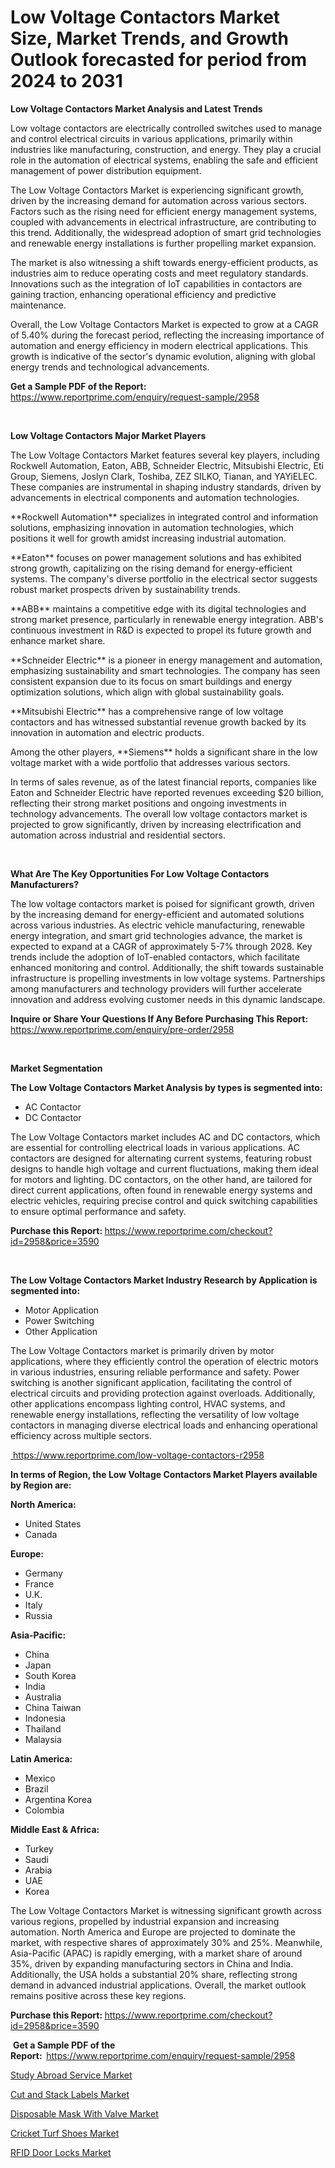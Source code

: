 <p><h1>Low Voltage Contactors Market Size, Market Trends, and Growth Outlook forecasted for period from 2024 to 2031</h1></p><p><strong>Low Voltage Contactors Market Analysis and Latest Trends</strong></p>
<p><p>Low voltage contactors are electrically controlled switches used to manage and control electrical circuits in various applications, primarily within industries like manufacturing, construction, and energy. They play a crucial role in the automation of electrical systems, enabling the safe and efficient management of power distribution equipment. </p><p>The Low Voltage Contactors Market is experiencing significant growth, driven by the increasing demand for automation across various sectors. Factors such as the rising need for efficient energy management systems, coupled with advancements in electrical infrastructure, are contributing to this trend. Additionally, the widespread adoption of smart grid technologies and renewable energy installations is further propelling market expansion.</p><p>The market is also witnessing a shift towards energy-efficient products, as industries aim to reduce operating costs and meet regulatory standards. Innovations such as the integration of IoT capabilities in contactors are gaining traction, enhancing operational efficiency and predictive maintenance. </p><p>Overall, the Low Voltage Contactors Market is expected to grow at a CAGR of 5.40% during the forecast period, reflecting the increasing importance of automation and energy efficiency in modern electrical applications. This growth is indicative of the sector's dynamic evolution, aligning with global energy trends and technological advancements.</p></p>
<p><strong>Get a Sample PDF of the Report:&nbsp;</strong> <a href="https://www.reportprime.com/enquiry/request-sample/2958">https://www.reportprime.com/enquiry/request-sample/2958</a></p>
<p>&nbsp;</p>
<p><strong>Low Voltage Contactors Major Market Players</strong></p>
<p><p>The Low Voltage Contactors Market features several key players, including Rockwell Automation, Eaton, ABB, Schneider Electric, Mitsubishi Electric, Eti Group, Siemens, Joslyn Clark, Toshiba, ZEZ SILKO, Tianan, and YAYiELEC. These companies are instrumental in shaping industry standards, driven by advancements in electrical components and automation technologies.</p><p>**Rockwell Automation** specializes in integrated control and information solutions, emphasizing innovation in automation technologies, which positions it well for growth amidst increasing industrial automation.</p><p>**Eaton** focuses on power management solutions and has exhibited strong growth, capitalizing on the rising demand for energy-efficient systems. The company's diverse portfolio in the electrical sector suggests robust market prospects driven by sustainability trends.</p><p>**ABB** maintains a competitive edge with its digital technologies and strong market presence, particularly in renewable energy integration. ABB's continuous investment in R&D is expected to propel its future growth and enhance market share.</p><p>**Schneider Electric** is a pioneer in energy management and automation, emphasizing sustainability and smart technologies. The company has seen consistent expansion due to its focus on smart buildings and energy optimization solutions, which align with global sustainability goals.</p><p>**Mitsubishi Electric** has a comprehensive range of low voltage contactors and has witnessed substantial revenue growth backed by its innovation in automation and electric products.</p><p>Among the other players, **Siemens** holds a significant share in the low voltage market with a wide portfolio that addresses various sectors.</p><p>In terms of sales revenue, as of the latest financial reports, companies like Eaton and Schneider Electric have reported revenues exceeding $20 billion, reflecting their strong market positions and ongoing investments in technology advancements. The overall low voltage contactors market is projected to grow significantly, driven by increasing electrification and automation across industrial and residential sectors.</p></p>
<p>&nbsp;</p>
<p><strong>What Are The Key Opportunities For Low Voltage Contactors Manufacturers?</strong></p>
<p><p>The low voltage contactors market is poised for significant growth, driven by the increasing demand for energy-efficient and automated solutions across various industries. As electric vehicle manufacturing, renewable energy integration, and smart grid technologies advance, the market is expected to expand at a CAGR of approximately 5-7% through 2028. Key trends include the adoption of IoT-enabled contactors, which facilitate enhanced monitoring and control. Additionally, the shift towards sustainable infrastructure is propelling investments in low voltage systems. Partnerships among manufacturers and technology providers will further accelerate innovation and address evolving customer needs in this dynamic landscape.</p></p>
<p><strong>Inquire or Share Your Questions If Any Before Purchasing This Report:</strong> <a href="https://www.reportprime.com/enquiry/pre-order/2958">https://www.reportprime.com/enquiry/pre-order/2958</a></p>
<p>&nbsp;</p>
<p><strong>Market Segmentation</strong></p>
<p><strong>The Low Voltage Contactors Market Analysis by types is segmented into:</strong></p>
<p><ul><li>AC Contactor</li><li>DC Contactor</li></ul></p>
<p><p>The Low Voltage Contactors market includes AC and DC contactors, which are essential for controlling electrical loads in various applications. AC contactors are designed for alternating current systems, featuring robust designs to handle high voltage and current fluctuations, making them ideal for motors and lighting. DC contactors, on the other hand, are tailored for direct current applications, often found in renewable energy systems and electric vehicles, requiring precise control and quick switching capabilities to ensure optimal performance and safety.</p></p>
<p><strong>Purchase this Report:&nbsp;</strong><a href="https://www.reportprime.com/checkout?id=2958&price=3590">https://www.reportprime.com/checkout?id=2958&price=3590</a></p>
<p>&nbsp;</p>
<p><strong>The Low Voltage Contactors Market Industry Research by Application is segmented into:</strong></p>
<p><ul><li>Motor Application</li><li>Power Switching</li><li>Other Application</li></ul></p>
<p><p>The Low Voltage Contactors market is primarily driven by motor applications, where they efficiently control the operation of electric motors in various industries, ensuring reliable performance and safety. Power switching is another significant application, facilitating the control of electrical circuits and providing protection against overloads. Additionally, other applications encompass lighting control, HVAC systems, and renewable energy installations, reflecting the versatility of low voltage contactors in managing diverse electrical loads and enhancing operational efficiency across multiple sectors.</p></p>
<p><a href="https://www.reportprime.com/low-voltage-contactors-r2958">&nbsp;https://www.reportprime.com/low-voltage-contactors-r2958</a></p>
<p><strong>In terms of Region, the Low Voltage Contactors Market Players available by Region are:</strong></p>
<p>
    <p> <strong> North America: </strong>
        <ul>
            <li>United States</li>
            <li>Canada</li>
        </ul>
        </p> 
    <p> <strong> Europe: </strong>
        <ul>
            <li>Germany</li>
            <li>France</li>
            <li>U.K.</li>
            <li>Italy</li>
            <li>Russia</li>
        </ul>
        </p> 
    <p> <strong> Asia-Pacific: </strong>
        <ul>
            <li>China</li>
            <li>Japan</li>
            <li>South Korea</li>
            <li>India</li>
            <li>Australia</li>
            <li>China Taiwan</li>
            <li>Indonesia</li>
            <li>Thailand</li>
            <li>Malaysia</li>
        </ul>
        </p> 
    <p> <strong> Latin America: </strong>
        <ul>
            <li>Mexico</li>
            <li>Brazil</li>
            <li>Argentina Korea</li>
            <li>Colombia</li>
        </ul>
        </p> 
    <p> <strong> Middle East & Africa: </strong>
        <ul>
            <li>Turkey</li>
            <li>Saudi</li>
            <li>Arabia</li>
            <li>UAE</li>
            <li>Korea</li>
        </ul>
    </p>
    </p>
<p><p>The Low Voltage Contactors Market is witnessing significant growth across various regions, propelled by industrial expansion and increasing automation. North America and Europe are projected to dominate the market, with respective shares of approximately 30% and 25%. Meanwhile, Asia-Pacific (APAC) is rapidly emerging, with a market share of around 35%, driven by expanding manufacturing sectors in China and India. Additionally, the USA holds a substantial 20% share, reflecting strong demand in advanced industrial applications. Overall, the market outlook remains positive across these key regions.</p></p>
<p><strong>Purchase this Report: </strong><a href="https://www.reportprime.com/checkout?id=2958&price=3590">https://www.reportprime.com/checkout?id=2958&price=3590</a></p>
<p>&nbsp;<strong>Get a Sample PDF of the Report:&nbsp;&nbsp;</strong><a href="https://www.reportprime.com/enquiry/request-sample/2958">https://www.reportprime.com/enquiry/request-sample/2958</a></p>
<p><strong></strong></p>
<p><p><a href="https://medium.com/@alishaseffanie64/future-insights-into-the-study-abroad-service-market-trends-and-regional-analysis-for-the-year-8bf29fcf6c89">Study Abroad Service Market</a></p><p><a href="https://www.linkedin.com/pulse/global-perspectives-cut-stack-labels-market-trends-forecast-usznf?trackingId=uEiOP9wdREGHML1%2FIVUbdQ%3D%3D">Cut and Stack Labels Market</a></p><p><a href="https://issuu.com/reportprime-2/docs/disposable-mask-with-valve-market-s_47a57f2f31e4fc">Disposable Mask With Valve Market</a></p><p><a href="https://www.linkedin.com/pulse/global-cricket-turf-shoes-market-opportunities-challenges2024-dslvf?trackingId=SWAohXq2QpGJP2dbxS84Ig%3D%3D">Cricket Turf Shoes Market</a></p><p><a href="https://github.com/CliffMedina6/Market-Research-Report-List-6/blob/main/rfid-door-locks-market.md">RFID Door Locks Market</a></p></p>